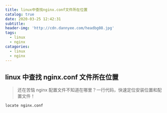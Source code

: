 ```yaml
---
title: linux中查找nginx.conf文件所在位置
catalog: true
date: 2020-03-25 12:42:31
subtitle:
header-img: 'http://cdn.dannyee.com/headbg08.jpg'
tags:
  - linux
  - nginx
catagories:
  - linux
  - nginx
---
```


## linux 中查找 nginx.conf 文件所在位置

> 还在苦恼 nginx 配置文件不知道在哪里？一行代码，快速定位安装位置和配置文件！

```
locate nginx.conf
```

